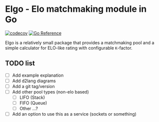 # Elgo - Elo matchmaking module in Go

[![codecov](https://codecov.io/gh/ravsii/elgo/branch/main/graph/badge.svg?token=K3EM8Z6C7B)](https://codecov.io/gh/ravsii/elgo) [![Go Reference](https://pkg.go.dev/badge/github.com/ravsii/elgo.svg)](https://pkg.go.dev/github.com/ravsii/elgo)

Elgo is a relatively small package that provides a matchmaking pool and a simple calculator for ELO-like rating with configurable `K`-factor.

## TODO list

- [ ] Add example explanation
- [ ] Add d2lang diagrams
- [ ] Add a git tag/version
- [ ] Add other pool types (non-elo based)
  - [ ] LIFO (Stack)
  - [ ] FIFO (Queue)
  - [ ] Other ...?
- [ ] Add an option to use this as a service (sockets or something)

